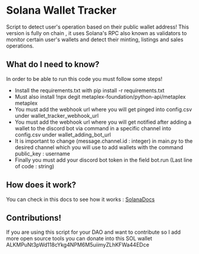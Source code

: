 # Solana Wallet Tracker

Script to detect user's operation based on their public wallet address!
This version is fully on chain , it uses Solana's RPC also known as validators to monitor certain user's wallets and detect their minting, listings and sales operations.


## What do I need to know?

In order to be able to run this code you must follow some steps!

* Install the requirements.txt with pip install -r requirements.txt 
* Must also install !npx degit metaplex-foundation/python-api/metaplex metaplex
* You must add the webhook url where you will get pinged into config.csv under wallet_tracker_webhook_url
* You must add the webhook url where you will get notified after adding a wallet to the discord bot via command in a specific channel into config.csv under wallet_adding_bot_url
* It is important to change (message.channel.id : integer)  in main.py to the desired channel which you will use to add wallets with the command 
public_key : username 
* Finally you must add your discord bot token in the field bot.run (Last line of code : string)

## How does it work?

You can check in this docs to see how it works : [SolanaDocs](https://docs.solana.com/developing/clients/jsonrpc-api#getaccountinfo)


## Contributions!

If you are using this script for your DAO and want to contribute so I add more open source tools you can donate into this SOL wallet ALKMPuNt3pWd118cYkg4NPM6M5uiimyZLhKFWa44EDce

